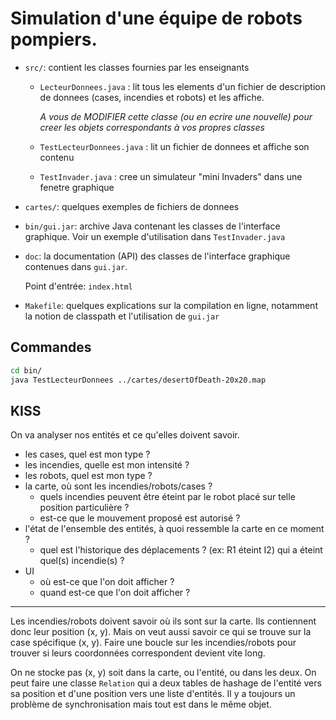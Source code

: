# Simulation d'une équipe de robots pompiers.

- `src/`: contient les classes fournies par les enseignants
  - `LecteurDonnees.java` : lit tous les elements d'un fichier de description de donnees (cases, incendies et robots) et les affiche.
    
    _A vous de MODIFIER cette classe (ou en ecrire une nouvelle) pour creer les objets correspondants à vos propres classes_
  - `TestLecteurDonnees.java` : lit un fichier de donnees et affiche son contenu
  - `TestInvader.java` : cree un simulateur "mini Invaders" dans une fenetre graphique

- `cartes/`: quelques exemples de fichiers de donnees

- `bin/gui.jar`: archive Java contenant les classes de l'interface graphique. Voir un exemple d'utilisation dans `TestInvader.java`

- `doc`: la documentation (API) des classes de l'interface graphique contenues dans `gui.jar`. 
    
    Point d'entrée: `index.html`

- `Makefile`: quelques explications sur la compilation en ligne, notamment la notion de classpath et l'utilisation de `gui.jar`

## Commandes

```bash
cd bin/
java TestLecteurDonnees ../cartes/desertOfDeath-20x20.map
```

## KISS

On va analyser nos entités et ce qu'elles doivent savoir.

 - les cases, quel est mon type ?
 - les incendies, quelle est mon intensité ?
 - les robots, quel est mon type ?
 - la carte, où sont les incendies/robots/cases ?
   - quels incendies peuvent être éteint par le robot placé sur telle position particulière ?
   - est-ce que le mouvement proposé est autorisé ?
 - l'état de l'ensemble des entités, à quoi ressemble la carte en ce moment ?
   - quel est l'historique des déplacements ? (ex: R1 éteint I2) qui a éteint quel(s) incendie(s) ?
 - UI
   - où est-ce que l'on doit afficher ?
   - quand est-ce que l'on doit afficher ?

---

Les incendies/robots doivent savoir où ils sont sur la carte. Ils contiennent donc leur position (x, y). Mais on veut aussi savoir ce qui se trouve sur la case spécifique (x, y). Faire une boucle sur les incendies/robots pour trouver si leurs coordonnées correspondent devient vite long.

On ne stocke pas (x, y) soit dans la carte, ou l'entité, ou dans les deux. On peut faire une classe `Relation` qui a deux tables de hashage de l'entité vers sa position et d'une position vers une liste d'entités. Il y a toujours un problème de synchronisation mais tout est dans le même objet.
